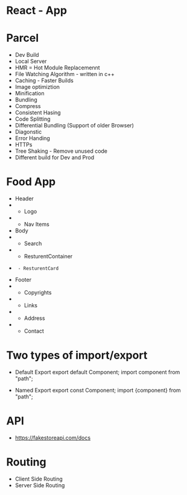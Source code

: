 # React - App

# Parcel

- Dev Build
- Local Server
- HMR = Hot Module Replacemennt
- File Watching Algorithm - written in c++
- Caching - Faster Builds
- Image optimiztion
- Minification
- Bundling
- Compress
- Consistent Hasing
- Code Splitting
- Differential Bundling (Support of older Browser)
- Diagonstic
- Error Handing
- HTTPs
- Tree Shaking - Remove unused code
- Different build for Dev and Prod

# Food App

- Header
- - Logo
- - Nav Items
- Body
- - Search
- - ResturentContainer
-      - ResturentCard
- Footer
- - Copyrights
- - Links
- - Address
- - Contact

# Two types of import/export

- Default Export
  export default Component;
  import component from "path";

- Named Export
  export const Component;
  import {component} from "path";

# API

- https://fakestoreapi.com/docs

# Routing

- Client Side Routing
- Server Side Routing
